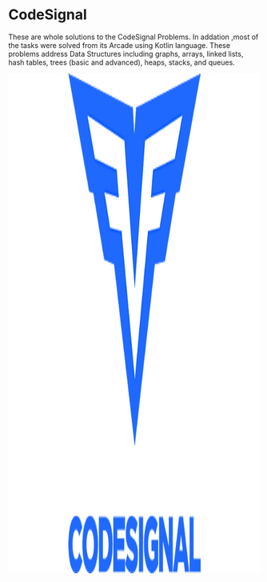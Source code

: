 # CodeSignal
 These are whole solutions to the CodeSignal Problems. In addation ,most of the tasks were solved  from its Arcade using Kotlin language. These problems address Data Structures including graphs, arrays, linked lists, hash tables, trees (basic and advanced), heaps, stacks, and queues.
 

<img src="https://github.com/M-AL-ain/CodeSignal/blob/main/codesignal.png" align="right" width="1000px" height="1000px" />
